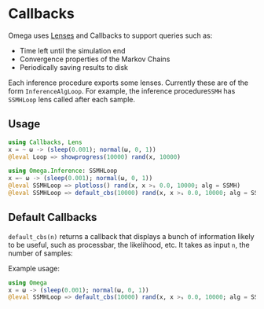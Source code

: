 # Callbacks

Omega uses [Lenses](https://github.com/zenna/Lens.jl) and Callbacks to support queries such as:

- Time left until the simulation end
- Convergence properties of the Markov Chains
- Periodically saving results to disk

Each inference procedure exports some lenses.
Currently these are of the form `InferenceAlgLoop`.  For example, the inference procedure`SSMH` has `SSMHLoop` lens called after each sample.

## Usage


```julia
using Callbacks, Lens
x = ~ ω -> (sleep(0.001); normal(ω, 0, 1))
@leval Loop => showprogress(10000) rand(x, 10000) 
```

```julia
using Omega.Inference: SSMHLoop
x =~ ω -> (sleep(0.001); normal(ω, 0, 1))
@leval SSMHLoop => plotloss() rand(x, x >ₛ 0.0, 10000; alg = SSMH)
@leval SSMHLoop => default_cbs(10000) rand(x, x >ₛ 0.0, 10000; alg = SSMH)
```
## Default Callbacks

`default_cbs(n)` returns a callback that displays a bunch of information likely to be useful, such as processbar, the likelihood, etc.  It takes as input `n`, the number of samples:

Example usage:

```julia
using Omega
x = ω -> (sleep(0.001); normal(ω, 0, 1))
@leval SSMHLoop => default_cbs(10000) rand(x, x >ₛ 0.0, 10000; alg = SSMH)
```